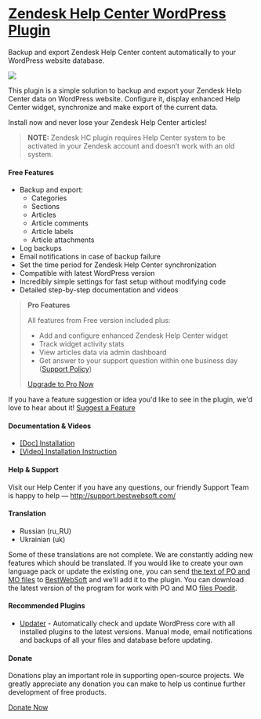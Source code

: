<a href="http://bestwebsoft.com/products/wordpress/plugins/zendesk-help-center/" target=_blank>Zendesk Help Center WordPress Plugin</a>
========================

Backup and export Zendesk Help Center content automatically to your WordPress website database.

<img src="http://bestwebsoft.com/wp-content/uploads/2015/04/zendesk-help-center-banner-website.jpg" />

<p>This plugin is a simple solution to backup and export your Zendesk Help Center data on WordPress website. Configure it, display enhanced Help Center widget, synchronize and make export of the current data.</p>

<p>Install now and never lose your Zendesk Help Center articles!</p>

<blockquote>
  <p><strong>NOTE:</strong> Zendesk HC plugin requires Help Center system to be activated in your Zendesk account and doesn&#8217;t work with an old system.</p>
</blockquote>


<div class='video'></div>


<h4>Free Features</h4>

<ul>
<li>Backup and export:

<ul>
<li>Categories</li>
<li>Sections</li>
<li>Articles</li>
<li>Article comments</li>
<li>Article labels</li>
<li>Article attachments</li>
</ul></li>
<li>Log backups</li>
<li>Email notifications in case of backup failure</li>
<li>Set the time period for Zendesk Help Center synchronization</li>
<li>Compatible with latest WordPress version </li>
<li>Incredibly simple settings for fast setup without modifying code</li>
<li>Detailed step-by-step documentation and videos</li>
</ul>

<blockquote>
  <p><strong>Pro Features</strong></p>
  
  <p>All features from Free version included plus:</p>
  
  <ul>
  <li>Add and configure enhanced Zendesk Help Center widget </li>
  <li>Track widget activity stats</li>
  <li>View articles data via admin dashboard</li>
  <li>Get answer to your support question within one business day (<a href="http://bestwebsoft.com/support-policy/">Support Policy</a>)</li>
  </ul>
  
  <p><a href="http://bestwebsoft.com/products/wordpress/plugins/zendesk-help-center/?k=bd5514f32d2c5691ebcad50c03ab3139">Upgrade to Pro Now</a></p>
</blockquote>

<p>If you have a feature suggestion or idea you'd like to see in the plugin, we'd love to hear about it! <a href="http://support.bestwebsoft.com/hc/en-us/requests/new">Suggest a Feature</a></p>

<h4>Documentation &#38; Videos</h4>

<ul>
<li><a href="https://docs.google.com/document/d/1Y-eA3oEO_Z1GW0jK8uXGpW3qnxzPIQ2jMBP6ylcWKwo/">[Doc] Installation</a></li>
<li><a href="http://www.youtube.com/watch?v=0QatAvYLxMM">[Video] Installation Instruction</a></li>
</ul>

<h4>Help &#38; Support</h4>

<p>Visit our Help Center if you have any questions, our friendly Support Team is happy to help &#8212; <a href="http://support.bestwebsoft.com/">http://support.bestwebsoft.com/</a></p>

<h4>Translation</h4>

<ul>
<li>Russian (ru_RU)</li>
<li>Ukrainian (uk)</li>
</ul>

<p>Some of these translations are not complete. We are constantly adding new features which should be translated. If you would like to create your own language pack or update the existing one, you can send <a href="http://codex.wordpress.org/Translating_WordPress">the text of PO and MO files</a> to <a href="http://support.bestwebsoft.com/hc/en-us/requests/new">BestWebSoft</a> and we'll add it to the plugin. You can download the latest version of the program for work with PO and MO <a href="http://www.poedit.net/download.php">files Poedit</a>.</p>

<h4>Recommended Plugins</h4>

<ul>
<li><a href="http://bestwebsoft.com/products/wordpress/plugins/updater/?k=2e2068a98f911bf0f112b67557e26f77">Updater</a> - Automatically check and update WordPress core with all installed plugins to the latest versions. Manual mode, email notifications and backups of all your files and database before updating.</li>
</ul>

<h4>Donate</h4>

<p>Donations play an important role in supporting open-source projects. We greatly appreciate any donation you can make to help us continue further development of free products.</p>

<p><a href="http://bestwebsoft.com/donate/">Donate Now</a></p>